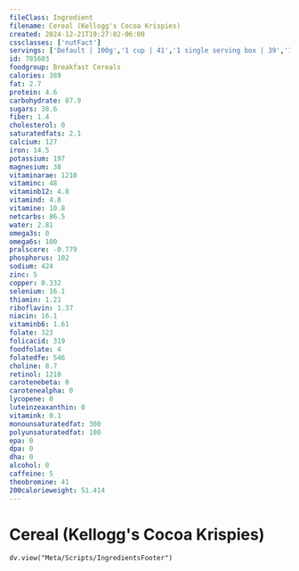 ```yaml
---
fileClass: Ingredient
filename: Cereal (Kellogg's Cocoa Krispies)
created: 2024-12-21T19:27:02-06:00
cssclasses: ['nutFact']
servings: ['Default | 100g','1 cup | 41','1 single serving box | 39','1 prepackaged bowl (0.75 oz) | 21']
id: 785603
foodgroup: Breakfast Cereals
calories: 389
fat: 2.7
protein: 4.6
carbohydrate: 87.9
sugars: 38.6
fiber: 1.4
cholesterol: 0
saturatedfats: 2.1
calcium: 127
iron: 14.5
potassium: 197
magnesium: 38
vitaminarae: 1210
vitaminc: 48
vitaminb12: 4.8
vitamind: 4.8
vitamine: 10.8
netcarbs: 86.5
water: 2.81
omega3s: 0
omega6s: 100
pralscore: -0.779
phosphorus: 102
sodium: 424
zinc: 5
copper: 0.332
selenium: 16.1
thiamin: 1.21
riboflavin: 1.37
niacin: 16.1
vitaminb6: 1.61
folate: 323
folicacid: 319
foodfolate: 4
folatedfe: 546
choline: 8.7
retinol: 1210
carotenebeta: 0
carotenealpha: 0
lycopene: 0
luteinzeaxanthin: 0
vitamink: 0.1
monounsaturatedfat: 300
polyunsaturatedfat: 100
epa: 0
dpa: 0
dha: 0
alcohol: 0
caffeine: 5
theobromine: 41
200calorieweight: 51.414
---
```


# Cereal (Kellogg's Cocoa Krispies)

```dataviewjs
dv.view("Meta/Scripts/IngredientsFooter")
```